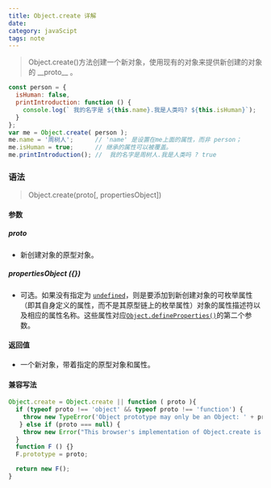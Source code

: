 ```yaml
---
title: Object.create 详解
date: 
category: javaScipt
tags: note
---
```

> Object.create()方法创建一个新对象，使用现有的对象来提供新创建的对象的 \_\_proto\_\_ 。
<!--more-->
```javascript
const person = {
  isHuman: false,
  printIntroduction: function () {
    console.log(` 我的名字是 ${this.name}.我是人类吗? ${this.isHuman}`);
  }
};
var me = Object.create( person );
me.name = '周树人';      // 'name' 是设置在me上面的属性，而非 person；
me.isHuman = true;      // 继承的属性可以被覆盖。
me.printIntroduction(); //  我的名字是周树人.我是人类吗 ? true

```
### 语法
> Object.create(proto[, propertiesObject])

#### 参数

##### proto
 * 新创建对象的原型对象。
##### propertiesObject  ({})
 * 可选。如果没有指定为 [`undefined`](https://developer.mozilla.org/zh-CN/docs/Web/JavaScript/Reference/Global_Objects/undefined "undefined是全局对象的一个属性。也就是说，它是全局作用域的一个变量。undefined的最初值就是原始数据类型undefined。")，则是要添加到新创建对象的可枚举属性（即其自身定义的属性，而不是其原型链上的枚举属性）对象的属性描述符以及相应的属性名称。这些属性对应[`Object.defineProperties()`](https://developer.mozilla.org/zh-CN/docs/Web/JavaScript/Reference/Global_Objects/Object/defineProperties "Object.defineProperties() 方法直接在一个对象上定义新的属性或修改现有属性，并返回该对象。")的第二个参数。
#### 返回值
* 一个新对象，带着指定的原型对象和属性。
#### 兼容写法
```javascript
Object.create = Object.create || function ( proto ){
  if (typeof proto !== 'object' && typeof proto !== 'function') {
    throw new TypeError('Object prototype may only be an Object: ' + proto);
   } else if (proto === null) {
    throw new Error("This browser's implementation of Object.create is a shim and doesn't support 'null' as the first argument.");
  }
  function F () {}
  F.prototype = proto;

  return new F();
}
```